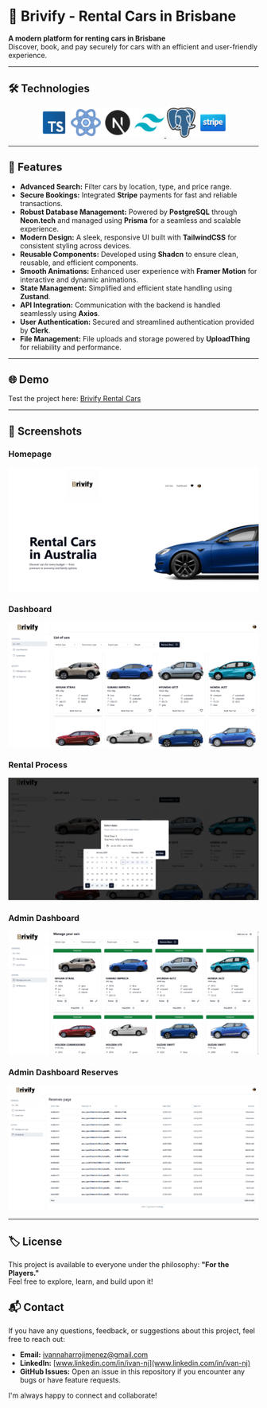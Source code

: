 # 🚗 Brivify - Rental Cars in Brisbane

**A modern platform for renting cars in Brisbane**  
Discover, book, and pay securely for cars with an efficient and user-friendly experience.

---

## 🛠️ Technologies

<p align="center">
  <a href="https://www.typescriptlang.org/" target="_blank"><img src="./assets/img/Icons/typescript.png" alt="TypeScript" title="TypeScript" width="60" height="60" 
  /></a>
  <a href="https://reactjs.org/" target="_blank"><img src="./assets/img/Icons/react.png" alt="React" title="React" width="60" height="60" /></a>
  <a href="https://nextjs.org/" target="_blank"><img src="./assets/img/Icons/next.png" alt="Next.js" title="Next.js" width="60" height="60" /></a>
  <a href="https://tailwindcss.com/" target="_blank"><img src="./assets/img/Icons/tailwind.png" alt="TailwindCSS" title="TailwindCSS" width="60" height="60" />
</a>
<a href="https://www.postgresql.org/" target="_blank"><img src="./assets/img/Icons/postgre.png" alt="PostgreSQL" title="PostgreSQL" width="60" height="60" /></a>
<a href="https://stripe.com/" target="_blank"><img src="./assets/img/Icons/stripe.png" alt="Stripe" title="Stripe" width="60" height="60" /></a>
</p>

---

## 🌟 Features

- **Advanced Search:** Filter cars by location, type, and price range.
- **Secure Bookings:** Integrated **Stripe** payments for fast and reliable transactions.
- **Robust Database Management:** Powered by **PostgreSQL** through **Neon.tech** and managed using **Prisma** for a seamless and scalable experience.
- **Modern Design:** A sleek, responsive UI built with **TailwindCSS** for consistent styling across devices.
- **Reusable Components:** Developed using **Shadcn** to ensure clean, reusable, and efficient components.
- **Smooth Animations:** Enhanced user experience with **Framer Motion** for interactive and dynamic animations.
- **State Management:** Simplified and efficient state handling using **Zustand**.
- **API Integration:** Communication with the backend is handled seamlessly using **Axios**.
- **User Authentication:** Secured and streamlined authentication provided by **Clerk**.
- **File Management:** File uploads and storage powered by **UploadThing** for reliability and performance.

---

## 🌐 Demo

Test the project here: [Brivify Rental Cars](https://brivify-rental-cars-ivan-naharro.vercel.app)

---

## 📸 Screenshots

### Homepage

![Homepage](./assets/img/Screenshots_github/home.png)

### Dashboard

![Dashboard](./assets/img/Screenshots_github/dashboard.png)

### Rental Process

![Rental Process](./assets/img/Screenshots_github/rental-car.png)

### Admin Dashboard

![Admin Dashboard](./assets/img/Screenshots_github/admin.png)

### Admin Dashboard Reserves

![Admin Reserves](./assets/img/Screenshots_github/reserves_admin.png)

---

## 🏷️ License

This project is available to everyone under the philosophy: **"For the Players."**  
Feel free to explore, learn, and build upon it!

## 📬 Contact

If you have any questions, feedback, or suggestions about this project, feel free to reach out:

- **Email:** [ivannaharrojimenez@gmail.com](ivannaharrojimenez@gmail.com)
- **LinkedIn:** [www.linkedin.com/in/ivan-nj](www.linkedin.com/in/ivan-nj)
- **GitHub Issues:** Open an issue in this repository if you encounter any bugs or have feature requests.

I'm always happy to connect and collaborate!
